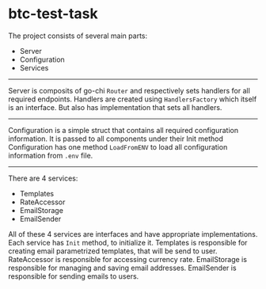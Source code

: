 # btc-test-task

The project consists of several main parts:
 - Server
 - Configuration
 - Services

---

Server is composits of go-chi `Router` and respectively sets handlers for all required endpoints. Handlers are created using `HandlersFactory` which itself is an interface. But also has implementation that sets all handlers.

---

Configuration is a simple struct that contains all required configuration information. It is passed to all components under their Init method
Configuration has one method `LoadFromENV` to load all configuration information from `.env` file.

---

There are 4 services:
 - Templates
 - RateAccessor
 - EmailStorage
 - EmailSender

All of these 4 services are interfaces and have appropriate implementations. Each service has `Init` method, to initialize it.
Templates is responsible for creating email parametrized templates, that will be send to user.
RateAccessor is responsible for accessing currency rate.
EmailStorage is responsible for managing and saving email addresses.
EmailSender is responsible for sending emails to users.
